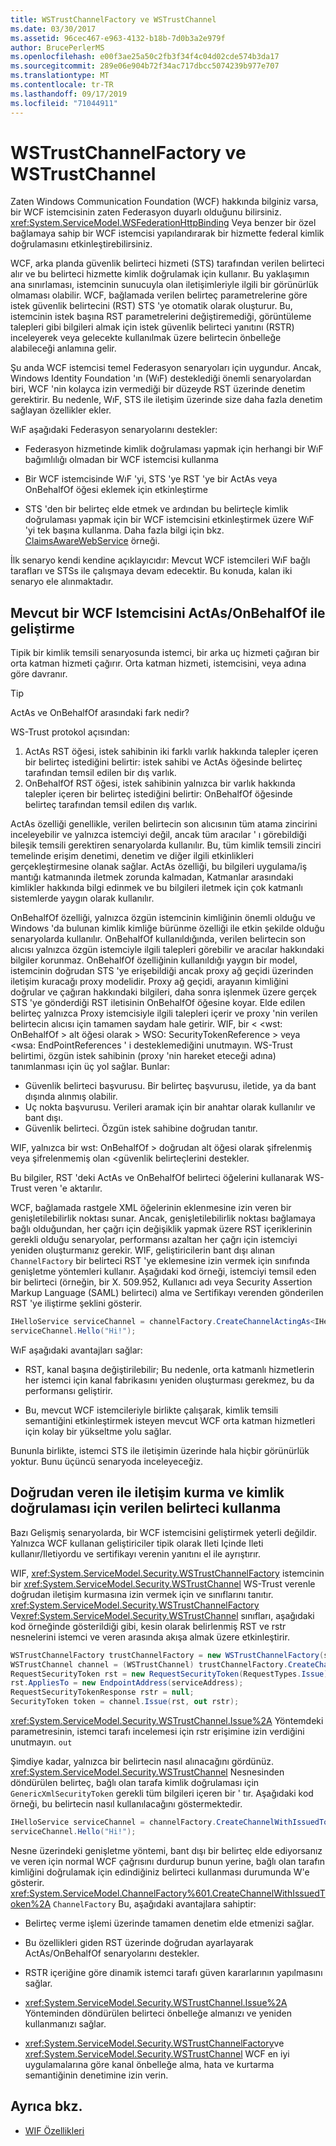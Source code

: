 ```yaml
---
title: WSTrustChannelFactory ve WSTrustChannel
ms.date: 03/30/2017
ms.assetid: 96cec467-e963-4132-b18b-7d0b3a2e979f
author: BrucePerlerMS
ms.openlocfilehash: e00f3ae25a50c2fb3f34f4c04d02cde574b3da17
ms.sourcegitcommit: 289e06e904b72f34ac717dbcc5074239b977e707
ms.translationtype: MT
ms.contentlocale: tr-TR
ms.lasthandoff: 09/17/2019
ms.locfileid: "71044911"
---
```

# <a name="wstrustchannelfactory-and-wstrustchannel"></a>WSTrustChannelFactory ve WSTrustChannel
Zaten Windows Communication Foundation (WCF) hakkında bilginiz varsa, bir WCF istemcisinin zaten Federasyon duyarlı olduğunu bilirsiniz. <xref:System.ServiceModel.WSFederationHttpBinding> Veya benzer bir özel bağlamaya sahip bir WCF istemcisi yapılandırarak bir hizmette federal kimlik doğrulamasını etkinleştirebilirsiniz.

 WCF, arka planda güvenlik belirteci hizmeti (STS) tarafından verilen belirteci alır ve bu belirteci hizmette kimlik doğrulamak için kullanır. Bu yaklaşımın ana sınırlaması, istemcinin sunucuyla olan iletişimleriyle ilgili bir görünürlük olmaması olabilir. WCF, bağlamada verilen belirteç parametrelerine göre istek güvenlik belirtecini (RST) STS 'ye otomatik olarak oluşturur. Bu, istemcinin istek başına RST parametrelerini değiştiremediği, görüntüleme talepleri gibi bilgileri almak için istek güvenlik belirteci yanıtını (RSTR) inceleyerek veya gelecekte kullanılmak üzere belirtecin önbelleğe alabileceği anlamına gelir.

 Şu anda WCF istemcisi temel Federasyon senaryoları için uygundur. Ancak, Windows Identity Foundation 'ın (WıF) desteklediği önemli senaryolardan biri, WCF 'nin kolayca izin vermediği bir düzeyde RST üzerinde denetim gerektirir. Bu nedenle, WıF, STS ile iletişim üzerinde size daha fazla denetim sağlayan özellikler ekler.

 WıF aşağıdaki Federasyon senaryolarını destekler:

- Federasyon hizmetinde kimlik doğrulaması yapmak için herhangi bir WıF bağımlılığı olmadan bir WCF istemcisi kullanma

- Bir WCF istemcisinde WıF 'yi, STS 'ye RST 'ye bir ActAs veya OnBehalfOf öğesi eklemek için etkinleştirme

- STS 'den bir belirteç elde etmek ve ardından bu belirteçle kimlik doğrulaması yapmak için bir WCF istemcisini etkinleştirmek üzere WıF 'yi tek başına kullanma. Daha fazla bilgi için bkz. [ClaimsAwareWebService](https://go.microsoft.com/fwlink/?LinkID=248406) örneği.

 İlk senaryo kendi kendine açıklayıcıdır: Mevcut WCF istemcileri WıF bağlı tarafları ve STSs ile çalışmaya devam edecektir. Bu konuda, kalan iki senaryo ele alınmaktadır.

## <a name="enhancing-an-existing-wcf-client-with-actas--onbehalfof"></a>Mevcut bir WCF Istemcisini ActAs/OnBehalfOf ile geliştirme
Tipik bir kimlik temsili senaryosunda istemci, bir arka uç hizmeti çağıran bir orta katman hizmeti çağırır. Orta katman hizmeti, istemcisini, veya adına göre davranır.

> [!TIP]
> ActAs ve OnBehalfOf arasındaki fark nedir?
>
> WS-Trust protokol açısından:
>
> 1. ActAs RST öğesi, istek sahibinin iki farklı varlık hakkında talepler içeren bir belirteç istediğini belirtir: istek sahibi ve ActAs öğesinde belirteç tarafından temsil edilen bir dış varlık.
> 2. OnBehalfOf RST öğesi, istek sahibinin yalnızca bir varlık hakkında talepler içeren bir belirteç istediğini belirtir: OnBehalfOf öğesinde belirteç tarafından temsil edilen dış varlık.
>
> ActAs özelliği genellikle, verilen belirtecin son alıcısının tüm atama zincirini inceleyebilir ve yalnızca istemciyi değil, ancak tüm aracılar ' ı görebildiği bileşik temsili gerektiren senaryolarda kullanılır. Bu, tüm kimlik temsili zinciri temelinde erişim denetimi, denetim ve diğer ilgili etkinlikleri gerçekleştirmesine olanak sağlar. ActAs özelliği, bu bilgileri uygulama/iş mantığı katmanında iletmek zorunda kalmadan, Katmanlar arasındaki kimlikler hakkında bilgi edinmek ve bu bilgileri iletmek için çok katmanlı sistemlerde yaygın olarak kullanılır.
>
> OnBehalfOf özelliği, yalnızca özgün istemcinin kimliğinin önemli olduğu ve Windows 'da bulunan kimlik kimliğe bürünme özelliği ile etkin şekilde olduğu senaryolarda kullanılır. OnBehalfOf kullanıldığında, verilen belirtecin son alıcısı yalnızca özgün istemciyle ilgili talepleri görebilir ve aracılar hakkındaki bilgiler korunmaz. OnBehalfOf özelliğinin kullanıldığı yaygın bir model, istemcinin doğrudan STS 'ye erişebildiği ancak proxy ağ geçidi üzerinden iletişim kuracağı proxy modelidir. Proxy ağ geçidi, arayanın kimliğini doğrular ve çağıran hakkındaki bilgileri, daha sonra işlenmek üzere gerçek STS 'ye gönderdiği RST iletisinin OnBehalfOf öğesine koyar. Elde edilen belirteç yalnızca Proxy istemcisiyle ilgili talepleri içerir ve proxy 'nin verilen belirtecin alıcısı için tamamen saydam hale getirir. WIF, bir \< \<wst: OnBehalfOf > alt öğesi olarak > WSO: SecurityTokenReference > veya \<wsa: EndPointReferences ' i desteklemediğini unutmayın. WS-Trust belirtimi, özgün istek sahibinin (proxy 'nin hareket eteceği adına) tanımlanması için üç yol sağlar. Bunlar:
>
> - Güvenlik belirteci başvurusu. Bir belirteç başvurusu, iletide, ya da bant dışında alınmış olabilir.
> - Uç nokta başvurusu. Verileri aramak için bir anahtar olarak kullanılır ve bant dışı.
> - Güvenlik belirteci. Özgün istek sahibine doğrudan tanıtır.
>
> WIF, yalnızca bir wst: OnBehalfOf > doğrudan alt öğesi olarak şifrelenmiş veya şifrelenmemiş olan \<güvenlik belirteçlerini destekler.

 Bu bilgiler, RST 'deki ActAs ve OnBehalfOf belirteci öğelerini kullanarak WS-Trust veren 'e aktarılır.

 WCF, bağlamada rastgele XML öğelerinin eklenmesine izin veren bir genişletilebilirlik noktası sunar. Ancak, genişletilebilirlik noktası bağlamaya bağlı olduğundan, her çağrı için değişiklik yapmak üzere RST içeriklerinin gerekli olduğu senaryolar, performansı azaltan her çağrı için istemciyi yeniden oluşturmanız gerekir. WIF, geliştiricilerin bant dışı alınan `ChannelFactory` bir belirteci RST 'ye eklemesine izin vermek için sınıfında genişletme yöntemleri kullanır. Aşağıdaki kod örneği, istemciyi temsil eden bir belirteci (örneğin, bir X. 509.952, Kullanıcı adı veya Security Assertion Markup Language (SAML) belirteci) alma ve Sertifikayı verenden gönderilen RST 'ye iliştirme şeklini gösterir.

```csharp
IHelloService serviceChannel = channelFactory.CreateChannelActingAs<IHelloService>(clientSamlToken);
serviceChannel.Hello("Hi!");
```

 WıF aşağıdaki avantajları sağlar:

- RST, kanal başına değiştirilebilir; Bu nedenle, orta katmanlı hizmetlerin her istemci için kanal fabrikasını yeniden oluşturması gerekmez, bu da performansı geliştirir.

- Bu, mevcut WCF istemcileriyle birlikte çalışarak, kimlik temsili semantiğini etkinleştirmek isteyen mevcut WCF orta katman hizmetleri için kolay bir yükseltme yolu sağlar.

 Bununla birlikte, istemci STS ile iletişimin üzerinde hala hiçbir görünürlük yoktur. Bunu üçüncü senaryoda inceleyeceğiz.

## <a name="communicating-directly-with-an-issuer-and-using-the-issued-token-to-authenticate"></a>Doğrudan veren ile iletişim kurma ve kimlik doğrulaması için verilen belirteci kullanma
Bazı Gelişmiş senaryolarda, bir WCF istemcisini geliştirmek yeterli değildir. Yalnızca WCF kullanan geliştiriciler tipik olarak Ileti Içinde Ileti kullanır/Iletiyordu ve sertifikayı verenin yanıtını el ile ayrıştırır.

WIF, <xref:System.ServiceModel.Security.WSTrustChannelFactory> istemcinin bir <xref:System.ServiceModel.Security.WSTrustChannel> WS-Trust verenle doğrudan iletişim kurmasına izin vermek için ve sınıflarını tanıtır. <xref:System.ServiceModel.Security.WSTrustChannelFactory> Ve<xref:System.ServiceModel.Security.WSTrustChannel> sınıfları, aşağıdaki kod örneğinde gösterildiği gibi, kesin olarak belirlenmiş RST ve rstr nesnelerini istemci ve veren arasında akışa almak üzere etkinleştirir.

```csharp
WSTrustChannelFactory trustChannelFactory = new WSTrustChannelFactory(stsBinding, stsAddress);
WSTrustChannel channel = (WSTrustChannel) trustChannelFactory.CreateChannel();
RequestSecurityToken rst = new RequestSecurityToken(RequestTypes.Issue);
rst.AppliesTo = new EndpointAddress(serviceAddress);
RequestSecurityTokenResponse rstr = null;
SecurityToken token = channel.Issue(rst, out rstr);
```

<xref:System.ServiceModel.Security.WSTrustChannel.Issue%2A> Yöntemdeki parametresinin, istemci tarafı incelemesi için rstr erişimine izin verdiğini unutmayın. `out`

Şimdiye kadar, yalnızca bir belirtecin nasıl alınacağını gördünüz. <xref:System.ServiceModel.Security.WSTrustChannel> Nesnesinden döndürülen belirteç, bağlı olan tarafa kimlik doğrulaması için `GenericXmlSecurityToken` gerekli tüm bilgileri içeren bir ' tır. Aşağıdaki kod örneği, bu belirtecin nasıl kullanılacağını göstermektedir.

```csharp
IHelloService serviceChannel = channelFactory.CreateChannelWithIssuedToken<IHelloService>( token );
serviceChannel.Hello("Hi!");
```

Nesne üzerindeki genişletme yöntemi, bant dışı bir belirteç elde ediyorsanız ve veren için normal WCF çağrısını durdurup bunun yerine, bağlı olan tarafın kimliğini doğrulamak için edindiğiniz belirteci kullanması durumunda W'e gösterir. <xref:System.ServiceModel.ChannelFactory%601.CreateChannelWithIssuedToken%2A> `ChannelFactory` Bu, aşağıdaki avantajlara sahiptir:

- Belirteç verme işlemi üzerinde tamamen denetim elde etmenizi sağlar.

- Bu özellikleri giden RST üzerinde doğrudan ayarlayarak ActAs/OnBehalfOf senaryolarını destekler.

- RSTR içeriğine göre dinamik istemci tarafı güven kararlarının yapılmasını sağlar.

- <xref:System.ServiceModel.Security.WSTrustChannel.Issue%2A> Yönteminden döndürülen belirteci önbelleğe almanızı ve yeniden kullanmanızı sağlar.

- <xref:System.ServiceModel.Security.WSTrustChannelFactory>ve <xref:System.ServiceModel.Security.WSTrustChannel> WCF en iyi uygulamalarına göre kanal önbelleğe alma, hata ve kurtarma semantiğinin denetimine izin verin.

## <a name="see-also"></a>Ayrıca bkz.

- [WIF Özellikleri](wif-features.md)
